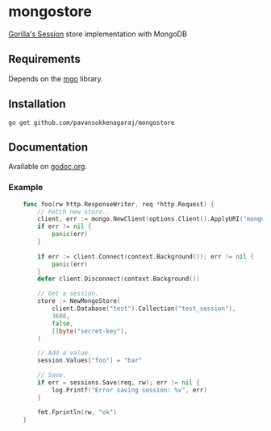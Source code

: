 mongostore
==========

[Gorilla's Session](http://www.gorillatoolkit.org/pkg/sessions) store implementation with MongoDB

## Requirements

Depends on the [mgo](https://github.com/kidstuff/mongostore) library.

## Installation

    go get github.com/pavansokkenagaraj/mongostore

## Documentation

Available on [godoc.org](http://www.godoc.org/github.com/pavansokkenagaraj/mongostore).

### Example
```go
    func foo(rw http.ResponseWriter, req *http.Request) {
        // Fetch new store..
    	client, err := mongo.NewClient(options.Client().ApplyURI("mongodb://localhost:27017"))
    	if err != nil {
    		panic(err)
    	}
    	
    	if err := client.Connect(context.Background()); err != nil {
    		panic(err)
    	}
    	defer client.Disconnect(context.Background())

        // Get a session.
        store := NewMongoStore(
            client.Database("test").Collection("test_session"),
            3600,
            false,
            []byte("secret-key"),
        )

        // Add a value.
        session.Values["foo"] = "bar"

        // Save.
        if err = sessions.Save(req, rw); err != nil {
            log.Printf("Error saving session: %v", err)
        }

        fmt.Fprintln(rw, "ok")
    }
```

